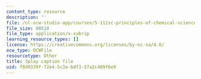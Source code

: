 ```yaml
---
content_type: resource
description: ''
file: /ol-ocw-studio-app/courses/5-111sc-principles-of-chemical-science-fall-2014/f8d9339f72e45c3abdf357a2c409f6e9_lLdPSLNxDqA.srt
file_size: 80510
file_type: application/x-subrip
learning_resource_types: []
license: https://creativecommons.org/licenses/by-nc-sa/4.0/
ocw_type: OCWFile
resourcetype: Other
title: 3play caption file
uid: f8d9339f-72e4-5c3a-bdf3-57a2c409f6e9
---
```

